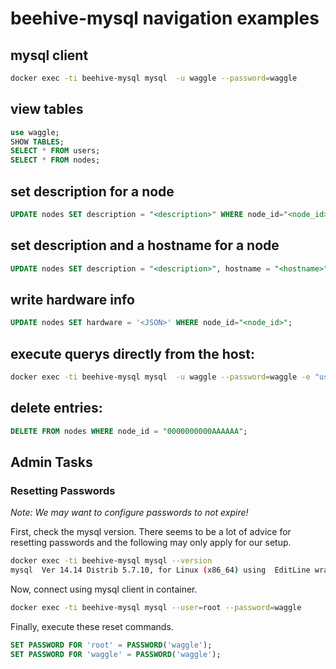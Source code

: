 # beehive-mysql navigation examples

## mysql client

```bash
docker exec -ti beehive-mysql mysql  -u waggle --password=waggle
```

## view tables

```SQL
use waggle;
SHOW TABLES;
SELECT * FROM users;
SELECT * FROM nodes;
```

## set description for a node

```SQL
UPDATE nodes SET description = "<description>" WHERE node_id="<node_id>";
```

## set description and a hostname for a node

```SQL
UPDATE nodes SET description = "<description>", hostname = "<hostname>" WHERE node_id="<node_id>";
```

## write hardware info

```SQL
UPDATE nodes SET hardware = '<JSON>' WHERE node_id="<node_id>";
```

## execute querys directly from the host:

```bash
docker exec -ti beehive-mysql mysql  -u waggle --password=waggle -e "use waggle; SELECT * FROM nodes;"
```

## delete entries:

```SQL
DELETE FROM nodes WHERE node_id = "0000000000AAAAAA";
```

## Admin Tasks

### Resetting Passwords

_Note: We may want to configure passwords to not expire!_

First, check the mysql version. There seems to be a lot of advice for resetting passwords and the following may only apply for our setup.

```bash
docker exec -ti beehive-mysql mysql --version
mysql  Ver 14.14 Distrib 5.7.10, for Linux (x86_64) using  EditLine wrapper
```

Now, connect using mysql client in container.

```bash
docker exec -ti beehive-mysql mysql --user=root --password=waggle
```

Finally, execute these reset commands.

```sql
SET PASSWORD FOR 'root' = PASSWORD('waggle');
SET PASSWORD FOR 'waggle' = PASSWORD('waggle');
```
